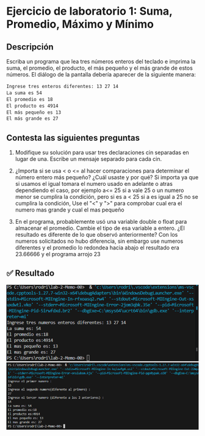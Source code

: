 # Ejercicio de laboratorio 1: Suma, Promedio, Máximo y Mínimo

## Descripción

Escriba un programa que lea tres números enteros del teclado e imprima la suma, el promedio, el producto, el más pequeño y el más grande de estos números. El diálogo de la pantalla debería aparecer de la siguiente manera:

```cmd
Ingrese tres enteros diferentes: 13 27 14
La suma es 54
El promedio es 18
El producto es 4914
El más pequeño es 13
El más grande es 27
```

## Contesta las siguientes preguntas

1. Modifique su solución para usar tres declaraciones cin separadas en lugar de una. Escribe un mensaje separado para cada cin.

2. ¿Importa si se usa < o <= al hacer comparaciones para determinar el número entero más pequeño? ¿Cuál usaste y por qué?
Si importa ya que si usamos el igual tomara el numero usado en adelante o atras dependiendo el caso, por ejemplo a<= 25 si a vale 25 o un numero menor se cumplira la condición, pero si es a < 25 si a es igual a 25 no se cumplira la condición, 
Use el "<" y ">" para comprobar cual era el numero mas grande y cual el mas pequeño

3. En el programa, probablemente usó una variable double o float para almacenar el promedio. Cambie el tipo de esa variable a entero. ¿El resultado es diferente de lo que observó anteriormente?
Con los numeros solicitados no hubo diferencia, sin embargo use numeros diferentes y el promedio lo redondea hacia abajo el resultado era 23.66666 y el programa arrojo 23

## ✅ Resultado

![Primer Resultado](./image1.png)
![Segundo Resultado](./image1.2.png)
